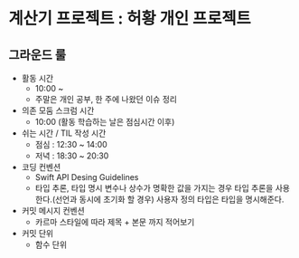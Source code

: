 # 계산기 프로젝트 : 허황 개인 프로젝트

## **그라운드 룰**

- 활동 시간
    - 10:00 ~ 
    - 주말은 개인 공부, 한 주에 나왔던 이슈 정리
- 의존 모둠 스크럼 시간
    - 10:00 (활동 학습하는 날은 점심시간 이후)
- 쉬는 시간 / TIL 작성 시간
    - 점심 : 12:30 ~ 14:00
    - 저녁 : 18:30 ~ 20:30
- 코딩 컨벤션
    - Swift API Desing Guidelines
    - 타입 추론, 타입 명시
    변수나 상수가 명확한 값을 가지는 경우 타입 추론을 사용한다.(선언과 동시에 초기화 할 경우)
    사용자 정의 타입은 타입을 명시해준다.
- 커밋 메시지 컨벤션
    - 카르마 스타일에 따라 제목 + 본문 까지 적어보기
- 커밋 단위
    - 함수 단위
